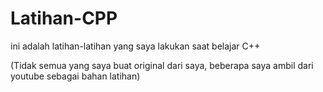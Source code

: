# Latihan-CPP
ini adalah latihan-latihan yang saya lakukan saat belajar C++ 

(Tidak semua yang saya buat original dari saya, beberapa saya ambil dari youtube sebagai bahan latihan)
